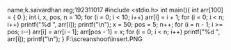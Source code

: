 name;k.saivardhan
reg;192311017
#include <stdio.h>
int main(){
	int arr[100] = { 0 };
	int i, x, pos, n = 10;
	for (i = 0; i < 10; i++)
		arr[i] = i + 1;
	for (i = 0; i < n; i++)
		printf("%d ", arr[i]);
	printf("\n");
	x = 50;
	pos = 5;
	n++;
	for (i = n - 1; i >= pos; i--)
		arr[i] = arr[i - 1];
	arr[pos - 1] = x;
	for (i = 0; i < n; i++)
		printf("%d ", arr[i]);
	printf("\n");
}
F:\screanshoot\insert.PNG

